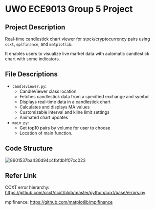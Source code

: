 # UWO ECE9013 Group 5 Project

## Project Description

Real-time candlestick chart viewer for stock/cryptocurrency pairs using `ccxt`, `mplfinance`, and `matplotlib`. 

It enables users to visualize live market data with automatic candlestick chart with some indicators.

## File Descriptions

- `candleviewer.py`:
  - CandleViewer class location
  - Fetches candlestick data from a specified exchange and symbol
  - Displays real-time data in a candlestick chart
  - Calculates and displays MA values    
  - Customizable interval and kline limit settings
  - Animated chart updates
- `main.py`:  
  - Get top10 pairs by volume for user to choose
  - Location of main function.

## Code Structure
![8901537ba430d94c4fbfdb1f07cc023](https://github.com/user-attachments/assets/dab1a1ac-3f47-41f2-afdb-b68e951418c8)

## Refer Link
CCXT error hierarchy: https://github.com/ccxt/ccxt/blob/master/python/ccxt/base/errors.py

mplfinance: https://github.com/matplotlib/mplfinance
